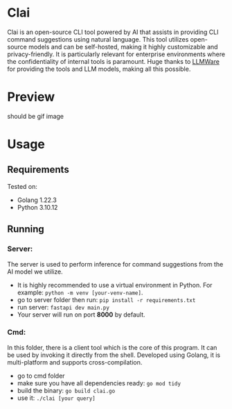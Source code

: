 # Clai
Clai is an open-source CLI tool powered by AI that assists in providing CLI command suggestions using natural language. This tool utilizes open-source models and can be self-hosted, making it highly customizable and privacy-friendly. It is particularly relevant for enterprise environments where the confidentiality of internal tools is paramount. Huge thanks to [LLMWare](https://llmware.ai) for providing the tools and LLM models, making all this possible.
# Preview
should be gif image
# Usage
## Requirements
Tested on:
- Golang 1.22.3
- Python 3.10.12
## Running
### Server:
The server is used to perform inference for command suggestions from the AI model we utilize.
- It is highly recommended to use a virtual environment in Python. For example: `python -m venv [your-venv-name]`.
- go to server folder then run: `pip install -r requirements.txt`
- run server: `fastapi dev main.py`
- Your server will run on port **8000** by default. 
### Cmd:
In this folder, there is a client tool which is the core of this program. It can be used by invoking it directly from the shell. Developed using Golang, it is multi-platform and supports cross-compilation.
- go to cmd folder
- make sure you have all dependencies ready: `go mod tidy`
- build the binary: `go build clai.go`
- use it: `./clai [your query]`